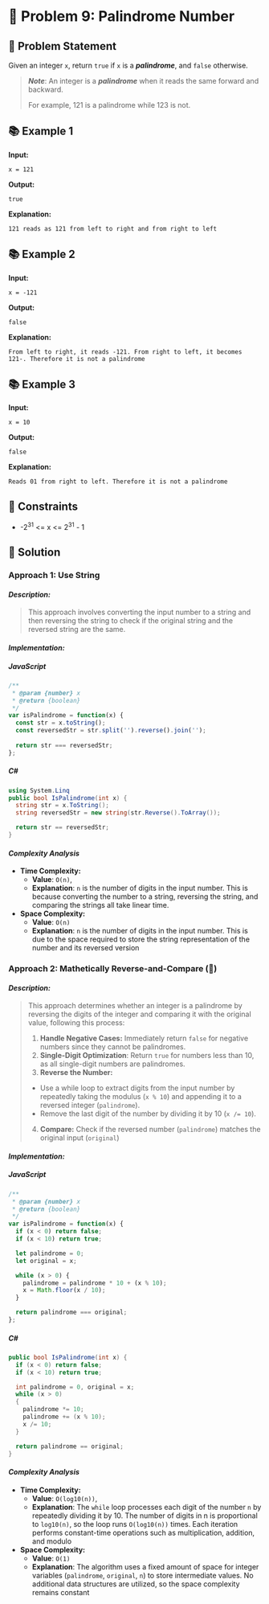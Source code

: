 # 💬 Problem 9: Palindrome Number

## 📝 Problem Statement 
Given an integer `x`, return `true` if `x` is a 
***palindrome***, and `false` otherwise.

> ***Note***: An integer is a ***palindrome*** when it reads the same forward and backward.
>
> For example, 121 is a palindrome while 123 is not.
## 📚 Example 1 

**Input:**
```
x = 121
```

**Output:**
```
true
```

**Explanation:**
```
121 reads as 121 from left to right and from right to left
```
## 📚 Example 2

**Input:**
```
x = -121
```

**Output:**
```
false
```

**Explanation:**
```
From left to right, it reads -121. From right to left, it becomes 121-. Therefore it is not a palindrome
```
## 📚 Example 3

**Input:**
```
x = 10
```

**Output:**
```
false
```

**Explanation:**
```
Reads 01 from right to left. Therefore it is not a palindrome
```

## 📏 Constraints
 - -2<sup>31</sup> <= x <= 2<sup>31</sup> - 1

## 🎯 Solution

### Approach 1: Use String

#### *Description:*
>
> This approach involves converting the input number to a string and then reversing the string to check if the original string and the reversed string are the same.
>
#### *Implementation:*
##### JavaScript
```javascript
/**
 * @param {number} x
 * @return {boolean}
 */
var isPalindrome = function(x) {
  const str = x.toString();
  const reversedStr = str.split('').reverse().join('');
    
  return str === reversedStr;
};

```

##### C#
```csharp
using System.Linq
public bool IsPalindrome(int x) {
  string str = x.ToString();
  string reversedStr = new string(str.Reverse().ToArray());

  return str == reversedStr;
}
```

#### *Complexity Analysis*
- **Time Complexity:** 
  - **Value**: `O(n)`, 
  - **Explanation**: `n` is the number of digits in the input number. This is because converting the number to a string, reversing the string, and comparing the strings all take linear time.
- **Space Complexity:** 
  - **Value**: `O(n)`
  - **Explanation**: `n` is the number of digits in the input number. This is due to the space required to store the string representation of the number and its reversed version

### Approach 2: Mathetically Reverse-and-Compare (🚀) 

#### *Description:*
>
> This approach determines whether an integer is a palindrome by reversing the digits of the integer and comparing it with the original value, following this process: 
> 1. **Handle Negative Cases:** Immediately return `false` for negative numbers since they cannot be palindromes.
> 2. **Single-Digit Optimization**: Return `true` for numbers less than 10, as all single-digit numbers are palindromes.
> 3. **Reverse the Number:** 
>   - Use a while loop to extract digits from the input number by repeatedly taking the modulus (`x % 10`) and appending it to a reversed integer (`palindrome`).
>   - Remove the last digit of the number by dividing it by 10 (`x /= 10`).
> 4. **Compare:** Check if the reversed number (`palindrome`) matches the original input (`original`)
#### *Implementation:*
##### JavaScript
```javascript
/**
 * @param {number} x
 * @return {boolean}
 */
var isPalindrome = function(x) {
  if (x < 0) return false; 
  if (x < 10) return true; 

  let palindrome = 0;
  let original = x;

  while (x > 0) {
    palindrome = palindrome * 10 + (x % 10); 
    x = Math.floor(x / 10); 
  }

  return palindrome === original;
};

```

##### C#
```csharp
public bool IsPalindrome(int x) {
  if (x < 0) return false;
  if (x < 10) return true;

  int palindrome = 0, original = x;
  while (x > 0) 
  {
    palindrome *= 10;
    palindrome += (x % 10);
    x /= 10;
  }

  return palindrome == original;
}
```

#### *Complexity Analysis*
- **Time Complexity:** 
  - **Value**: `O(log10(n))`, 
  - **Explanation**: The `while` loop processes each digit of the number `n` by repeatedly dividing it by 10. The number of digits in n is proportional to `log10(n)`, so the loop runs `O(log10(n))` times. Each iteration performs constant-time operations such as multiplication, addition, and modulo
- **Space Complexity:** 
  - **Value**: `O(1)`
  - **Explanation**: The algorithm uses a fixed amount of space for integer variables (`palindrome`, `original`, `n`) to store intermediate values. No additional data structures are utilized, so the space complexity remains constant